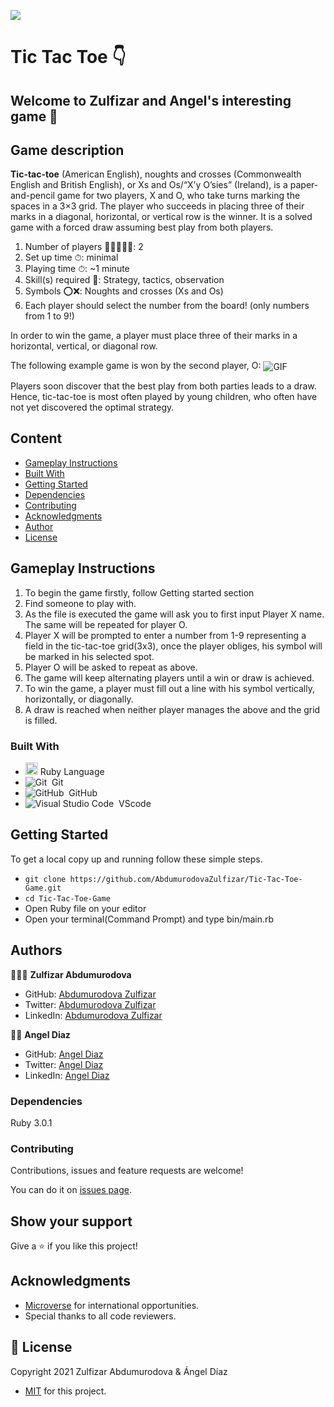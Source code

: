 ![](https://img.shields.io/badge/Microverse-blueviolet)

# Tic Tac Toe 👇
## Welcome to Zulfizar and Angel's interesting game 🙌
## Game description
**Tic-tac-toe** (American English), noughts and crosses (Commonwealth English and British English), or Xs and Os/“X’y O’sies” (Ireland), is a paper-and-pencil game for two players, X and O, who take turns marking the spaces in a 3×3 grid. The player who succeeds in placing three of their marks in a diagonal, horizontal, or vertical row is the winner. It is a solved game with a forced draw assuming best play from both players.<br>
1. Number of players 🙍‍♂️🙎🏻‍♀️: 2
2. Set up time ⏱: minimal
3. Playing time ⏱: ~1 minute
4. Skill(s) required 💪: Strategy, tactics, observation
5. Symbols ⭕️❌:	Noughts and crosses (Xs and Os)
6. Each player should select the number from the board! (only numbers from 1 to 9!)

In order to win the game, a player must place three of their marks in a horizontal, vertical, or diagonal row.

The following example game is won by the second player, O:
<img align="center" alt="GIF" src="https://media.giphy.com/media/ChzovjKPuEiYe8ePih/giphy.gif" />

Players soon discover that the best play from both parties leads to a draw. Hence, tic-tac-toe is most often played by young children, who often have not yet discovered the optimal strategy.

## Content

* [Gameplay Instructions](#gameplay-instructions)
* [Built With](#built-with)
* [Getting Started](#getting-started)
* [Dependencies](#dependencies)
* [Contributing](#contributing)
* [Acknowledgments](#acknowledgments)
* [Author](#author)
* [License](#license)

## Gameplay Instructions

<ol>
  <li>To begin the game firstly, follow Getting started section</li>
  <li>Find someone to play with.</li>
  <li>As the file is executed the game will ask you to first input Player X name. The same will be repeated for player O.</li>
  <li>Player X will be prompted to enter a number from 1-9 representing a field in the tic-tac-toe grid(3x3), once the player obliges, his symbol will be marked in his selected spot.</li>
  <li>Player O will be asked to repeat as above.</li>
  <li>The game will keep alternating players until a win or draw is achieved.</li>
  <li>
To win the game, a player must fill out a line with his symbol vertically, horizontally, or diagonally.</li>
  <li>A draw is reached when neither player manages the above and the grid is filled.
</li>
</ol>

### Built With

- <code><img height="20" src="https://www.ruby-lang.org/images/header-ruby-logo.png"></code> Ruby Language <br>
- ![Git](https://img.shields.io/badge/-Git-05122A?style=flat&logo=git)&nbsp; Git<br>
- ![GitHub](https://img.shields.io/badge/-GitHub-05122A?style=flat&logo=github)&nbsp; GitHub<br>
- ![Visual Studio Code](https://img.shields.io/badge/-Visual%20Studio%20Code-05122A?style=flat&logo=visual-studio-code&logoColor=007ACC)&nbsp; VScode

## Getting Started

To get a local copy up and running follow these simple steps.

- `git clone https://github.com/AbdumurodovaZulfizar/Tic-Tac-Toe-Game.git`
- `cd Tic-Tac-Toe-Game`
- Open Ruby file on your editor
- Open your terminal(Command Prompt) and type bin/main.rb

## Authors

👩🏻‍💼 **Zulfizar Abdumurodova**

- GitHub: [Abdumurodova Zulfizar](https://github.com/AbdumurodovaZulfizar)
- Twitter: [Abdumurodova Zulfizar](https://twitter.com/Zulfiza70357085)
- LinkedIn: [Abdumurodova Zulfizar](https://www.linkedin.com/in/zulfizar-abdumurodova-a61527206/)

🙍‍♂️ **Angel Diaz**

- GitHub: [Angel Diaz](https://github.com/ad9311)
- Twitter: [Angel Diaz](https://twitter.com/adiaz9311)
- LinkedIn: [Angel Diaz](https://www.linkedin.com/in/ad9311/)

### Dependencies

Ruby 3.0.1

### Contributing

Contributions, issues and feature requests are welcome!

You can do it on [issues page](https://github.com/AbdumurodovaZulfizar/Tic-Tac-Toe-Game/issues/4).

## Show your support

Give a ⭐️ if you like this project!

## Acknowledgments

- [Microverse](https://www.microverse.org/) for international opportunities.
- Special thanks to all code reviewers.

## 📝 License

Copyright 2021 Zulfizar Abdumurodova & Ángel Díaz
- [MIT](https://github.com/AbdumurodovaZulfizar/Tic-Tac-Toe-Game/blob/readme_game_instructions/LICENSE) for this project.
